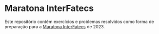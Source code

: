 # Maratona InterFatecs

Este repositório contém exercícios e problemas resolvidos como forma de preparação para a [Maratona InterFatecs](https://www.interfatecs.com.br/) de 2023.
